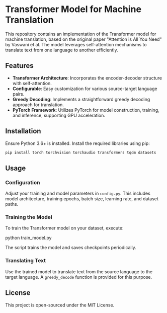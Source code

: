 # Transformer Model for Machine Translation

This repository contains an implementation of the Transformer model for machine translation, based on the original paper "Attention is All You Need" by Vaswani et al. The model leverages self-attention mechanisms to translate text from one language to another efficiently.

## Features

- **Transformer Architecture**: Incorporates the encoder-decoder structure with self-attention.
- **Configurable**: Easy customization for various source-target language pairs.
- **Greedy Decoding**: Implements a straightforward greedy decoding approach for translation.
- **PyTorch Framework**: Utilizes PyTorch for model construction, training, and inference, supporting GPU acceleration.

## Installation

Ensure Python 3.6+ is installed. Install the required libraries using pip:

```bash
pip install torch torchvision torchaudio transformers tqdm datasets
```

## Usage

### Configuration

Adjust your training and model parameters in `config.py`. This includes model architecture, training epochs, batch size, learning rate, and dataset paths.

### Training the Model

To train the Transformer model on your dataset, execute:

python train_model.py


The script trains the model and saves checkpoints periodically.

### Translating Text

Use the trained model to translate text from the source language to the target language. A `greedy_decode` function is provided for this purpose.

## License

This project is open-sourced under the MIT License.

